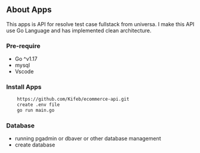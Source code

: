 ## About Apps

This apps is API for resolve test case fullstack from universa. I make this API use Go Language and has implemented clean architecture.

### Pre-require
- Go ^v1.17
- mysql
- Vscode

### Install Apps

```bash 
    https://github.com/Kifeb/ecommerce-api.git
    create .env file
    go run main.go
```

### Database

- running pgadmin or dbaver or other database management
- create database
